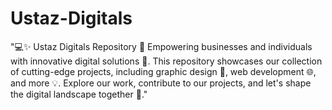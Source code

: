 # Ustaz-Digitals

"💻✨ Ustaz Digitals Repository 🚀
Empowering businesses and individuals with innovative digital solutions 🌈. This repository showcases our collection of cutting-edge projects, including graphic design 🎨, web development 🌐, and more 💡. Explore our work, contribute to our projects, and let's shape the digital landscape together 🌟."
